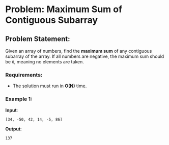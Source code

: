 # Problem: Maximum Sum of Contiguous Subarray

## Problem Statement:
Given an array of numbers, find the **maximum sum** of any contiguous subarray of the array. If all numbers are negative, the maximum sum should be `0`, meaning no elements are taken.

### Requirements:
- The solution must run in **O(N)** time.

### Example 1:
**Input**:
```plaintext
[34, -50, 42, 14, -5, 86]
```
**Output**:
```plaintext
137
```